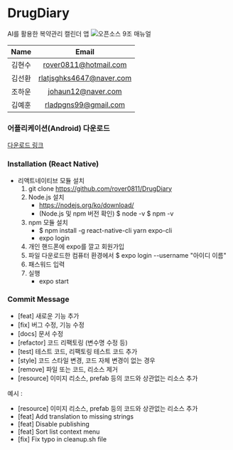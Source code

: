# DrugDiary

AI를 활용한 복약관리 캘린더 앱
![오픈소스 9조 매뉴얼](https://user-images.githubusercontent.com/84193252/206340743-764b398f-3c31-42c1-8c75-8f2b206a65f4.jpg)



|  Name  |          Email           |
| :----: | :----------------------: |
| 김현수 |  rover0811@hotmail.com   |
| 김선환 | rlatjsghks4647@naver.com |
| 조하운 |    johaun12@naver.com    |
| 김예훈 |   rladpgns99@gmail.com   |

### 어플리케이션(Android) 다운로드 
[다운로드 링크](https://drive.google.com/file/d/1vocKmUKAC1z6S8AuEFc4IsTZj_kUTALD/view?usp=share_link)

### Installation (React Native)

- 리액트네이티브 모듈 설치
    1. git clone https://github.com/rover0811/DrugDiary
    1. Node.js 설치 
        - https://nodejs.org/ko/download/
        - (Node.js 및 npm 버전 확인) $ node -v $ npm -v
    2. npm 모듈 설치
        - $ npm install -g react-native-cli yarn expo-cli
        - expo login
    3. 개인 핸드폰에 expo를 깔고 회원가입
    4. 파일 다운로드한 컴퓨터 환경에서 $ expo login --username "아이디 이름"
    5. 패스워드 입력
    6. 실행
        - expo start

### Commit Message

- [feat] 새로운 기능 추가
- [fix] 버그 수정, 기능 수정
- [docs] 문서 수정
- [refactor] 코드 리팩토링 (변수명 수정 등)
- [test] 테스트 코드, 리팩토링 테스트 코드 추가
- [style] 코드 스타일 변경, 코드 자체 변경이 없는 경우
- [remove] 파일 또는 코드, 리소스 제거
- [resource] 이미지 리소스, prefab 등의 코드와 상관없는 리소스 추가

예시 :

- [resource] 이미지 리소스, prefab 등의 코드와 상관없는 리소스 추가
- [feat] Add translation to missing strings
- [feat] Disable publishing
- [feat] Sort list context menu
- [fix] Fix typo in cleanup.sh file



